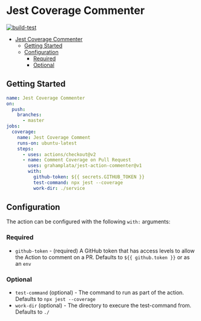 # Jest Coverage Commenter

[![build-test](https://github.com/grahamplata/jest-action-commenter/actions/workflows/test.yml/badge.svg)](https://github.com/grahamplata/jest-action-commenter/actions/workflows/test.yml)

- [Jest Coverage Commenter](#jest-coverage-commenter)
  - [Getting Started](#getting-started)
  - [Configuration](#configuration)
    - [Required](#required)
    - [Optional](#optional)

## Getting Started

```yaml
name: Jest Coverage Commenter
on:
  push:
    branches:
      - master
jobs:
  coverage:
    name: Jest Coverage Comment
    runs-on: ubuntu-latest
    steps:
      - uses: actions/checkout@v2
      - name: Comment Coverage on Pull Request
        uses: grahamplata/jest-action-commenter@v1
        with:
          github-token: ${{ secrets.GITHUB_TOKEN }}
          test-command: npx jest --coverage
          work-dir: ./service
```

## Configuration

The action can be configured with the following `with:` arguments:

### Required

- `github-token` - (required) A GitHub token that has access levels to allow the
  Action to comment on a PR. Defaults to `${{ github.token }}` or as an `env`

### Optional

- `test-command` (optional) - The command to run as part of the action. Defaults to `npx jest --coverage`
- `work-dir` (optional) - The directory to execure the test-command from. Defaults to `./`
